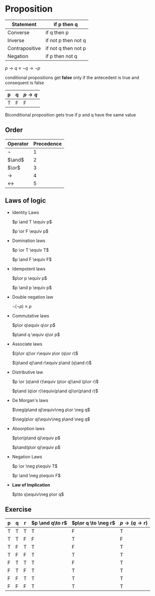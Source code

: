 # Proposition

| Statement      | if p then q         |
| -------------- | ------------------- |
| Converse       | if q then p         |
| Inverse        | if not p then not q |
| Contrapositive | if not q then not p |
| Negation       | if p then not q     |

$p\to q\equiv\neg q\to \neg p$

conditional propositions get **false** only if the antecedent is true and consequent is false

| p | q | $p\to q$ |
| - | - | -------- |
| T | F | F        |

Biconditional proposition gets true if p and q have the same value

## Order

| Operator          | Precedence |
| ----------------- | ---------- |
| $\neg$            | 1          |
| $\and$            | 2          |
| $\or$             | 3          |
| $\to$             | 4          |
| $\leftrightarrow$ | 5          |

## Laws of logic

*   Identity Laws

    $p \and T \equiv p$

    $p \or F \equiv p$
*   Domination laws

    $p \or T \equiv T$

    $p \and F \equiv F$
*   Idempotent laws

    $p\or p \equiv p$

    $p \and p \equiv p$
*   Double negation law

    $\neg(\neg p)\equiv p$
*   Commutative laws

    $p\or q\equiv q\or p$

    $p\and q \equiv q\or p$
*   Associate laws

    $(p\or q)\or r\equiv p\or (q\or r)$

    $(p\and q)\and r\equiv p\and (q\and r)$
*   Distributive law

    $p \or (q\and r)\equiv (p\or q)\and (p\or r)$

    $p\and (q\or r)\equiv(p\and q)\or(p\and r)$
*   De Morgan's laws

    $\neg(p\and q)\equiv\neg p\or \neg q$

    $\neg(p\or q)\equiv\neg p\and \neg q$
*   Absorption laws

    $p\or(p\and q)\equiv p$

    $p\and(p\or q)\equiv p$
*   Negation Laws

    $p \or \neg p\equiv T$

    $p \and \neg p\equiv F$
*   **Law of Implication**

    $p\to q\equiv\neg p\or q$

## Exercise

| p | q | r | $p \and q\to r$ | $p\or q \to \neg r$ | $p \to (q\to r)$ |
| - | - | - | --------------- | ------------------- | ---------------- |
| T | T | T | T               | F                   | T                |
| T | T | F | F               | T                   | F                |
| T | F | T | T               | F                   | T                |
| T | F | F | T               | T                   | T                |
| F | T | T | T               | F                   | T                |
| F | T | F | T               | T                   | T                |
| F | F | T | T               | T                   | T                |
| F | F | F | T               | T                   | T                |
